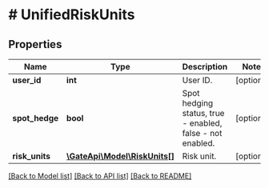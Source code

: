 # # UnifiedRiskUnits

## Properties

Name | Type | Description | Notes
------------ | ------------- | ------------- | -------------
**user_id** | **int** | User ID. | [optional] 
**spot_hedge** | **bool** | Spot hedging status, true - enabled, false - not enabled. | [optional] 
**risk_units** | [**\GateApi\Model\RiskUnits[]**](RiskUnits.md) | Risk unit. | [optional] 

[[Back to Model list]](../../README.md#documentation-for-models) [[Back to API list]](../../README.md#documentation-for-api-endpoints) [[Back to README]](../../README.md)
